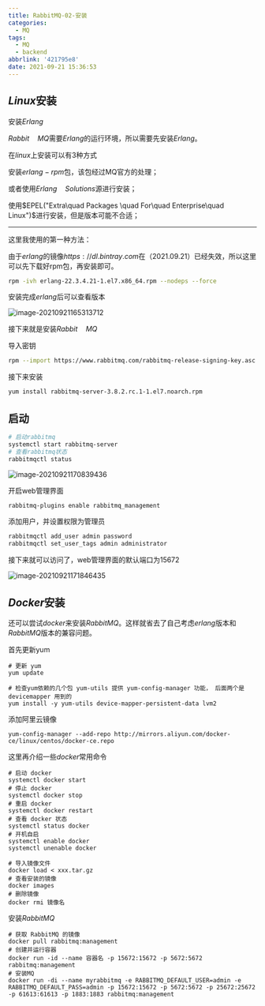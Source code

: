 ```yaml
---
title: RabbitMQ-02-安装
categories:
  - MQ
tags:
  - MQ
  - backend
abbrlink: '421795e8'
date: 2021-09-21 15:36:53
---
```


## $Linux$安装

安装$Erlang$

$Rabbit\quad MQ$需要$Erlang$的运行环境，所以需要先安装$Erlang$。

在$linux$上安装可以有3种方式

安装$erlang-rpm$包，该包经过MQ官方的处理；

或者使用$Erlang\quad Solutions$源进行安装；

使用$EPEL("Extra\quad Packages \quad For\quad Enterprise\quad Linux")$进行安装，但是版本可能不合适；

<hr/>

这里我使用的第一种方法：

由于$erlang$的镜像$https://dl.bintray.com$在（2021.09.21）已经失效，所以这里可以先下载好rpm包，再安装即可。

```bash
rpm -ivh erlang-22.3.4.21-1.el7.x86_64.rpm --nodeps --force
```

安装完成$erlang$后可以查看版本

![image-20210921165313712](https://gitee.com/cao_ziqiang/img/raw/master/20210921165313.png)

接下来就是安装$Rabbit\quad MQ$

导入密钥

```bash
rpm --import https://www.rabbitmq.com/rabbitmq-release-signing-key.asc
```

接下来安装

```bash
yum install rabbitmq-server-3.8.2.rc.1-1.el7.noarch.rpm 
```

## 启动

```bash
# 启动rabbitmq
systemctl start rabbitmq-server
# 查看rabbitmq状态
rabbitmqctl status
```

![image-20210921170839436](https://gitee.com/cao_ziqiang/img/raw/master/20210921170839.png)

开启web管理界面

```bash
rabbitmq-plugins enable rabbitmq_management
```

添加用户，并设置权限为管理员

```bash
rabbitmqctl add_user admin password
rabbitmqctl set_user_tags admin administrator
```

接下来就可以访问了，web管理界面的默认端口为15672

![image-20210921171846435](https://gitee.com/cao_ziqiang/img/raw/master/20210921171846.png)

## $Docker$安装

还可以尝试$docker$来安装$RabbitMQ$。这样就省去了自己考虑$erlang$版本和$RabbitMQ$版本的兼容问题。

首先更新yum

```shell
# 更新 yum
yum update

# 检查yum依赖的几个包 yum-utils 提供 yum-config-manager 功能， 后面两个是 devicemapper 用到的
yum install -y yum-utils device-mapper-persistent-data lvm2
```

添加阿里云镜像

```shell
yum-config-manager --add-repo http://mirrors.aliyun.com/docker-ce/linux/centos/docker-ce.repo
```

这里再介绍一些$docker$常用命令

```shell
# 启动 docker
systemctl docker start
# 停止 docker
systemctl docker stop
# 重启 docker
systemctl docker restart
# 查看 docker 状态
systemctl status docker
# 开机自启
systemctl enable docker
systemctl unenable docker

# 导入镜像文件
docker load < xxx.tar.gz
# 查看安装的镜像
docker images
# 删除镜像
docker rmi 镜像名
```

安装$RabbitMQ$

```SH
# 获取 RabbitMQ 的镜像
docker pull rabbitmq:management
# 创建并运行容器
docker run -id --name 容器名 -p 15672:15672 -p 5672:5672 rabbitmq:management
# 安装MQ
docker run -di --name myrabbitmq -e RABBITMQ_DEFAULT_USER=admin -e RABBITMQ_DEFAULT_PASS=admin -p 15672:15672 -p 5672:5672 -p 25672:25672 -p 61613:61613 -p 1883:1883 rabbitmq:management
```

